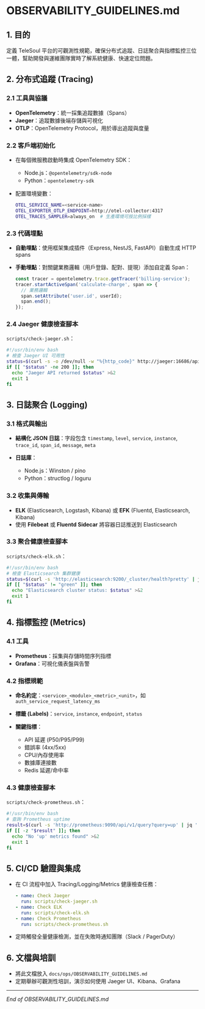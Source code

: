 # OBSERVABILITY_GUIDELINES.md

## 1. 目的

定義 TeleSoul 平台的可觀測性規範，確保分布式追蹤、日誌聚合與指標監控三位一體，幫助開發與運維團隊實時了解系統健康、快速定位問題。

## 2. 分布式追蹤 (Tracing)

### 2.1 工具與協議

* **OpenTelemetry**：統一採集追蹤數據（Spans）
* **Jaeger**：追蹤數據後端存儲與可視化
* **OTLP**：OpenTelemetry Protocol，用於導出追蹤與度量

### 2.2 客戶端初始化

* 在每個微服務啟動時集成 OpenTelemetry SDK：

  * Node.js：`@opentelemetry/sdk-node`
  * Python：`opentelemetry-sdk`
* 配置環境變數：

  ```bash
  OTEL_SERVICE_NAME=<service-name>
  OTEL_EXPORTER_OTLP_ENDPOINT=http://otel-collector:4317
  OTEL_TRACES_SAMPLER=always_on  # 生產環境可按比例採樣
  ```

### 2.3 代碼埋點

* **自動埋點**：使用框架集成插件（Express, NestJS, FastAPI）自動生成 HTTP spans
* **手動埋點**：對關鍵業務邏輯（用戶登錄、配對、提現）添加自定義 Span：

  ```js
  const tracer = opentelemetry.trace.getTracer('billing-service');
  tracer.startActiveSpan('calculate-charge', span => {
    // 業務邏輯
    span.setAttribute('user.id', userId);
    span.end();
  });
  ```

### 2.4 Jaeger 健康檢查腳本

`scripts/check-jaeger.sh`：

```bash
#!/usr/bin/env bash
# 檢查 Jaeger UI 可用性
status=$(curl -s -o /dev/null -w "%{http_code}" http://jaeger:16686/api/services)
if [[ "$status" -ne 200 ]]; then
  echo "Jaeger API returned $status" >&2
  exit 1
fi
```

## 3. 日誌聚合 (Logging)

### 3.1 格式與輸出

* **結構化 JSON 日誌**：字段包含 `timestamp`, `level`, `service`, `instance`, `trace_id`, `span_id`, `message`, `meta`
* **日誌庫**：

  * Node.js：Winston / pino
  * Python：structlog / loguru

### 3.2 收集與傳輸

* **ELK** (Elasticsearch, Logstash, Kibana) 或 **EFK** (Fluentd, Elasticsearch, Kibana)
* 使用 **Filebeat** 或 **Fluentd Sidecar** 將容器日誌推送到 Elasticsearch

### 3.3 聚合健康檢查腳本

`scripts/check-elk.sh`：

```bash
#!/usr/bin/env bash
# 檢查 Elasticsearch 集群健康
status=$(curl -s 'http://elasticsearch:9200/_cluster/health?pretty' | jq -r .status)
if [[ "$status" != "green" ]]; then
  echo "Elasticsearch cluster status: $status" >&2
  exit 1
fi
```

## 4. 指標監控 (Metrics)

### 4.1 工具

* **Prometheus**：採集與存儲時間序列指標
* **Grafana**：可視化儀表盤與告警

### 4.2 指標規範

* **命名約定**：`<service>_<module>_<metric>_<unit>`，如 `auth_service_request_latency_ms`
* **標籤 (Labels)**：`service`, `instance`, `endpoint`, `status`
* **關鍵指標**：

  * API 延遲 (P50/P95/P99)
  * 錯誤率 (4xx/5xx)
  * CPU/內存使用率
  * 數據庫連接數
  * Redis 延遲/命中率

### 4.3 健康檢查腳本

`scripts/check-prometheus.sh`：

```bash
#!/usr/bin/env bash
# 查詢 Prometheus uptime
result=$(curl -s 'http://prometheus:9090/api/v1/query?query=up' | jq '.data.result[] | select(.value[1]=="1")')
if [[ -z "$result" ]]; then
  echo "No 'up' metrics found" >&2
  exit 1
fi
```

## 5. CI/CD 驗證與集成

* 在 CI 流程中加入 Tracing/Logging/Metrics 健康檢查任務：

  ```yaml
  - name: Check Jaeger
    run: scripts/check-jaeger.sh
  - name: Check ELK
    run: scripts/check-elk.sh
  - name: Check Prometheus
    run: scripts/check-prometheus.sh
  ```
* 定時觸發全量健康檢測，並在失敗時通知團隊（Slack / PagerDuty）

## 6. 文檔與培訓

* 將此文檔放入 `docs/ops/OBSERVABILITY_GUIDELINES.md`
* 定期舉辦可觀測性培訓，演示如何使用 Jaeger UI、Kibana、Grafana

---

*End of OBSERVABILITY_GUIDELINES.md* 